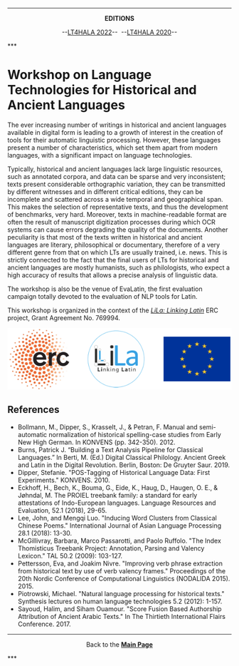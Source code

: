 ***
<p style="text-align: center;"><b>EDITIONS</b></p>
<p style="text-align: center;">--<a href="2022">LT4HALA 2022</a>--&nbsp;&nbsp;--<a href="2020">LT4HALA 2020</a>--</p>
***

# Workshop on Language Technologies for Historical and Ancient Languages

The ever increasing number of writings in historical and ancient languages available in digital form is leading to a growth of interest in the creation of tools for their automatic linguistic processing. However, these languages present a number of characteristics, which set them apart from modern languages, with a significant impact on language technologies. 

Typically, historical and ancient languages lack large linguistic resources, such as annotated corpora, and data can be sparse and very inconsistent; texts present considerable orthographic variation, they can be transmitted by different witnesses and in different critical editions, they can be incomplete and scattered across a wide temporal and geographical span. This makes the selection of representative texts, and thus the development of benchmarks, very hard. Moreover, texts in machine-readable format are often the result of manuscript digitization processes during which OCR systems can cause errors degrading the quality of the documents. Another peculiarity is that most of the texts written in historical and ancient languages are literary, philosophical or documentary, therefore of a very different genre from that on which LTs are usually trained, i.e. news. This is strictly connected to the fact that the final users of LTs for historical and ancient languages are mostly humanists, such as philologists, who expect a high accuracy of results that allows a precise analysis of linguistic data.

The workshop is also be the venue of EvaLatin, the first evaluation campaign totally devoted to the evaluation of NLP tools for Latin.

This workshop is organized in the context of the [*LiLa: Linking Latin*](https://lila-erc.eu/#page-top) ERC project, Grant Agreement No. 769994.

![](LiLa.png)

## References
- Bollmann, M., Dipper, S., Krasselt, J., & Petran, F. Manual and semi-automatic normalization of historical spelling-case studies from Early New High German. In KONVENS (pp. 342-350). 2012.
- Burns, Patrick J. “Building a Text Analysis Pipeline for Classical Languages.” In Berti, M. (Ed.) Digital Classical Philology. Ancient Greek and Latin in the Digital Revolution. Berlin, Boston: De Gruyter Saur. 2019.     
- Dipper, Stefanie. "POS-Tagging of Historical Language Data: First Experiments." KONVENS. 2010.
- Eckhoff, H., Bech, K., Bouma, G., Eide, K., Haug, D., Haugen, O. E., & Jøhndal, M. The PROIEL treebank family: a standard for early attestations of Indo-European languages. Language Resources and Evaluation, 52.1 (2018), 29-65.
- Lee, John, and Mengqi Luo. "Inducing Word Clusters from Classical Chinese Poems." International Journal of Asian Language Processing 28.1 (2018): 13-30.
- McGillivray, Barbara, Marco Passarotti, and Paolo Ruffolo. "The Index Thomisticus Treebank Project: Annotation, Parsing and Valency Lexicon." TAL 50.2 (2009): 103-127.    
- Pettersson, Eva, and Joakim Nivre. "Improving verb phrase extraction from historical text by use of verb valency frames." Proceedings of the 20th Nordic Conference of Computational Linguistics (NODALIDA 2015). 2015.
- Piotrowski, Michael. "Natural language processing for historical texts." Synthesis lectures on human language technologies 5.2 (2012): 1-157.
- Sayoud, Halim, and Siham Ouamour. "Score Fusion Based Authorship Attribution of Ancient Arabic Texts." In The Thirtieth International Flairs Conference. 2017.

***
<p style="text-align: center;">Back to the <a href="https://circse.github.io/LT4HALA/"><b>Main Page</b></a></p>
***
